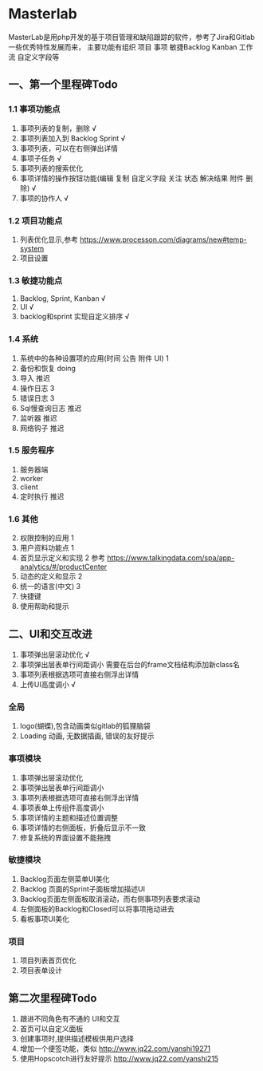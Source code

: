 # Masterlab

MasterLab是用php开发的基于项目管理和缺陷跟踪的软件，参考了Jira和Gitlab一些优秀特性发展而来，
主要功能有组织 项目 事项 敏捷Backlog Kanban 工作流 自定义字段等

## 一、第一个里程碑Todo

### 1.1 事项功能点
1. 事项列表的复制，删除            √   
2. 事项列表加入到 Backlog Sprint   √
3. 事项列表，可以在右侧弹出详情
4. 事项子任务                     √    
5. 事项列表的搜索优化
6. 事项详情的操作按钮功能(编辑 复制 自定义字段 关注 状态 解决结果 附件 删除)     √
7. 事项的协作人               √

### 1.2 项目功能点
1. 列表优化显示,参考 https://www.processon.com/diagrams/new#temp-system 
2. 项目设置

### 1.3 敏捷功能点
1. Backlog, Sprint, Kanban √
2. UI √
3. backlog和sprint 实现自定义排序 √

### 1.4 系统
1. 系统中的各种设置项的应用(时间 公告 附件 UI)    1
2. 备份和恢复 doing
3. 导入                                          推迟
4. 操作日志   3
5. 错误日志   3
6. Sql慢查询日志                                 推迟
7. 监听器                                        推迟
8. 网络钩子                                      推迟

### 1.5 服务程序
1. 服务器端
2. worker
3. client
4. 定时执行 推迟

### 1.6 其他 
2. 权限控制的应用      1        
3. 用户资料功能点      1
4. 首页显示定义和实现   2  参考 https://www.talkingdata.com/spa/app-analytics/#/productCenter
5. 动态的定义和显示    2
6. 统一的语言(中文)   3
7. 快捷键
8. 使用帮助和提示

## 二、UI和交互改进
1. 事项弹出层滚动优化                      √
2. 事项弹出层表单行间距调小                需要在后台的frame文档结构添加新class名
3. 事项列表根据选项可直接右侧浮出详情
4. 上传UI高度调小                         √

### 全局
1. logo(蝴蝶),包含动画类似gitlab的狐狸脑袋
2. Loading 动画, 无数据插画, 错误的友好提示

### 事项模块
1. 事项弹出层滚动优化
2. 事项弹出层表单行间距调小
3. 事项列表根据选项可直接右侧浮出详情
4. 事项表单上传组件高度调小
5. 事项详情的主题和描述位置调整
6. 事项详情的右侧面板，折叠后显示不一致
7. 修复系统的界面设置不能拖拽

### 敏捷模块
1. Backlog页面左侧菜单UI美化
2. Backlog 页面的Sprint子面板增加描述UI
3. Backlog页面左侧面板取消滚动，而右侧事项列表要求滚动
4. 左侧面板的Backlog和Closed可以将事项拖动进去
5. 看板事项UI美化

### 项目
1. 项目列表首页优化 
2. 项目表单设计


## 第二次里程碑Todo

1. 跟进不同角色有不通的 UI和交互
2. 首页可以自定义面板
3. 创建事项时,提供描述模板供用户选择
4. 增加一个便签功能，类似 http://www.jq22.com/yanshi19271
5. 使用Hopscotch进行友好提示 http://www.jq22.com/yanshi215
